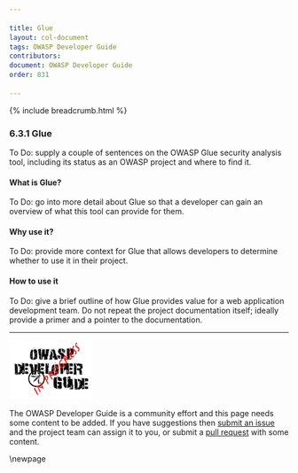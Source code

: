 ```yaml
---

title: Glue
layout: col-document
tags: OWASP Developer Guide
contributors:
document: OWASP Developer Guide
order: 831

---
```


{% include breadcrumb.html %}

### 6.3.1 Glue

To Do: supply a couple of sentences on the OWASP Glue security analysis tool,
including its status as an OWASP project and where to find it.

#### What is Glue?

To Do: go into more detail about Glue so that a developer
can gain an overview of what this tool can provide for them.

#### Why use it?

To Do: provide more context for Glue that allows developers to determine whether to use it in their project.

#### How to use it

To Do: give a brief outline of how Glue provides value for a web application development team.
Do not repeat the project documentation itself; ideally provide a primer and a pointer to the documentation.

----

![Developer Guide](../../assets/images/dg_wip.png "OWASP Developer Guide")

The OWASP Developer Guide is a community effort and this page needs some content to be added.
If you have suggestions then [submit an issue][issue080301] and the project team can assign it to you,
or submit a [pull request][pr] with some content.

[issue080301]: https://github.com/OWASP/www-project-developer-guide/issues/new?labels=enhancement&template=request.md&title=Update:%2008-verification/03-frameworks/01-glue
[pr]: https://github.com/OWASP/www-project-developer-guide/pulls

\newpage
